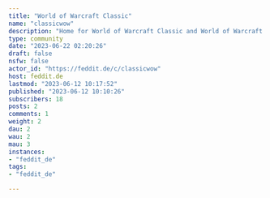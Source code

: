 ```yaml
---
title: "World of Warcraft Classic" 
name: "classicwow"
description: "Home for World of Warcraft Classic and World of Warcraft WotLK Classic"
type: community
date: "2023-06-22 02:20:26"
draft: false
nsfw: false
actor_id: "https://feddit.de/c/classicwow"
host: feddit.de
lastmod: "2023-06-12 10:17:52"
published: "2023-06-12 10:10:26"
subscribers: 18
posts: 2
comments: 1
weight: 2
dau: 2
wau: 2
mau: 3
instances:
- "feddit_de"
tags: 
- "feddit_de"

---
```

